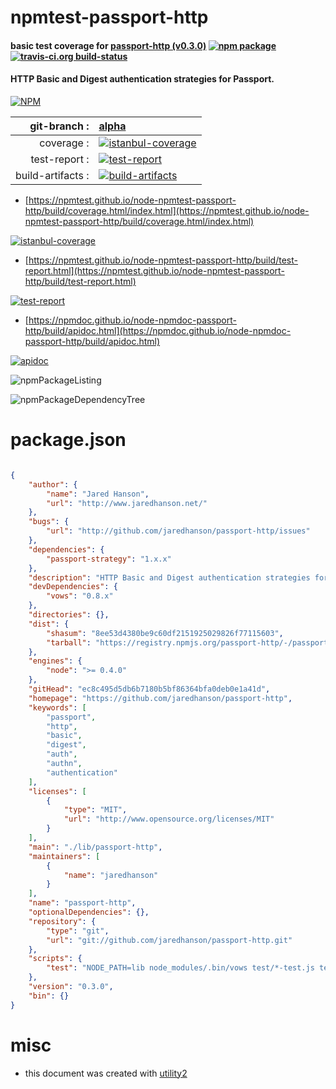 # npmtest-passport-http

#### basic test coverage for  [passport-http (v0.3.0)](https://github.com/jaredhanson/passport-http)  [![npm package](https://img.shields.io/npm/v/npmtest-passport-http.svg?style=flat-square)](https://www.npmjs.org/package/npmtest-passport-http) [![travis-ci.org build-status](https://api.travis-ci.org/npmtest/node-npmtest-passport-http.svg)](https://travis-ci.org/npmtest/node-npmtest-passport-http)

#### HTTP Basic and Digest authentication strategies for Passport.

[![NPM](https://nodei.co/npm/passport-http.png?downloads=true&downloadRank=true&stars=true)](https://www.npmjs.com/package/passport-http)

| git-branch : | [alpha](https://github.com/npmtest/node-npmtest-passport-http/tree/alpha)|
|--:|:--|
| coverage : | [![istanbul-coverage](https://npmtest.github.io/node-npmtest-passport-http/build/coverage.badge.svg)](https://npmtest.github.io/node-npmtest-passport-http/build/coverage.html/index.html)|
| test-report : | [![test-report](https://npmtest.github.io/node-npmtest-passport-http/build/test-report.badge.svg)](https://npmtest.github.io/node-npmtest-passport-http/build/test-report.html)|
| build-artifacts : | [![build-artifacts](https://npmtest.github.io/node-npmtest-passport-http/glyphicons_144_folder_open.png)](https://github.com/npmtest/node-npmtest-passport-http/tree/gh-pages/build)|

- [https://npmtest.github.io/node-npmtest-passport-http/build/coverage.html/index.html](https://npmtest.github.io/node-npmtest-passport-http/build/coverage.html/index.html)

[![istanbul-coverage](https://npmtest.github.io/node-npmtest-passport-http/build/screenCapture.buildCi.browser.%252Ftmp%252Fbuild%252Fcoverage.lib.html.png)](https://npmtest.github.io/node-npmtest-passport-http/build/coverage.html/index.html)

- [https://npmtest.github.io/node-npmtest-passport-http/build/test-report.html](https://npmtest.github.io/node-npmtest-passport-http/build/test-report.html)

[![test-report](https://npmtest.github.io/node-npmtest-passport-http/build/screenCapture.buildCi.browser.%252Ftmp%252Fbuild%252Ftest-report.html.png)](https://npmtest.github.io/node-npmtest-passport-http/build/test-report.html)

- [https://npmdoc.github.io/node-npmdoc-passport-http/build/apidoc.html](https://npmdoc.github.io/node-npmdoc-passport-http/build/apidoc.html)

[![apidoc](https://npmdoc.github.io/node-npmdoc-passport-http/build/screenCapture.buildCi.browser.%252Ftmp%252Fbuild%252Fapidoc.html.png)](https://npmdoc.github.io/node-npmdoc-passport-http/build/apidoc.html)

![npmPackageListing](https://npmtest.github.io/node-npmtest-passport-http/build/screenCapture.npmPackageListing.svg)

![npmPackageDependencyTree](https://npmtest.github.io/node-npmtest-passport-http/build/screenCapture.npmPackageDependencyTree.svg)



# package.json

```json

{
    "author": {
        "name": "Jared Hanson",
        "url": "http://www.jaredhanson.net/"
    },
    "bugs": {
        "url": "http://github.com/jaredhanson/passport-http/issues"
    },
    "dependencies": {
        "passport-strategy": "1.x.x"
    },
    "description": "HTTP Basic and Digest authentication strategies for Passport.",
    "devDependencies": {
        "vows": "0.8.x"
    },
    "directories": {},
    "dist": {
        "shasum": "8ee53d4380be9c60df2151925029826f77115603",
        "tarball": "https://registry.npmjs.org/passport-http/-/passport-http-0.3.0.tgz"
    },
    "engines": {
        "node": ">= 0.4.0"
    },
    "gitHead": "ec8c495d5db6b7180b5bf86364bfa0deb0e1a41d",
    "homepage": "https://github.com/jaredhanson/passport-http",
    "keywords": [
        "passport",
        "http",
        "basic",
        "digest",
        "auth",
        "authn",
        "authentication"
    ],
    "licenses": [
        {
            "type": "MIT",
            "url": "http://www.opensource.org/licenses/MIT"
        }
    ],
    "main": "./lib/passport-http",
    "maintainers": [
        {
            "name": "jaredhanson"
        }
    ],
    "name": "passport-http",
    "optionalDependencies": {},
    "repository": {
        "type": "git",
        "url": "git://github.com/jaredhanson/passport-http.git"
    },
    "scripts": {
        "test": "NODE_PATH=lib node_modules/.bin/vows test/*-test.js test/**/*-test.js"
    },
    "version": "0.3.0",
    "bin": {}
}
```



# misc
- this document was created with [utility2](https://github.com/kaizhu256/node-utility2)
